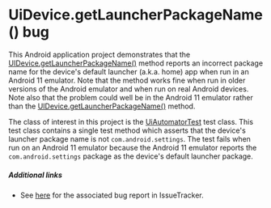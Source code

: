 # UiDevice.getLauncherPackageName() bug

This Android application project demonstrates that the [UIDevice.getLauncherPackageName()](https://developer.android.com/reference/androidx/test/uiautomator/UiDevice#getlauncherpackagename) method reports an incorrect package name for the device's default launcher (a.k.a. home) app when run in an Android 11 emulator. Note that the method works fine when run in older versions of the Android emulator and when run on real Android devices. Note also that the problem could well be in the Android 11 emulator rather than the [UIDevice.getLauncherPackageName()](https://developer.android.com/reference/androidx/test/uiautomator/UiDevice#getlauncherpackagename) method.

The class of interest in this project is the [UiAutomatorTest](src/androidTest/java/com/tazkiyatech/uiautomator/app1/UiAutomatorTest.kt) test class. This test class contains a single test method which asserts that the device's launcher package name is not `com.android.settings`. The test fails when run on an Android 11 emulator because the Android 11 emulator reports the `com.android.settings` package as the device's default launcher package.

##### Additional links

* See [here](https://issuetracker.google.com/issues/178965163) for the associated bug report in IssueTracker.
